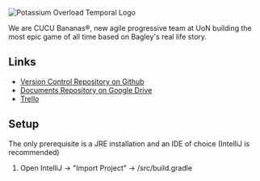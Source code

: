 ![Potassium Overload Temporal Logo](https://i.imgur.com/TsOll4Y.png "Potassium Overload")

We are CUCU Bananas®, new agile progressive team at UoN building the most epic game of all time based on Bagley's real life story.

## Links
- [Version Control Repository on Github](https://github.com/ka5p3rr/PotassiumOverload)
- [Documents Repository on Google Drive](https://drive.google.com/drive/folders/1dbS3O5SydY7WfR9uaFYiiVIEHMB-4hp6)
- [Trello](https://trello.com/cucubananas/home)

## Setup

The only prerequisite is a JRE installation and an IDE of choice (IntelliJ is recommended)

1. Open IntelliJ -> "Import Project" -> /src/build.gradle
